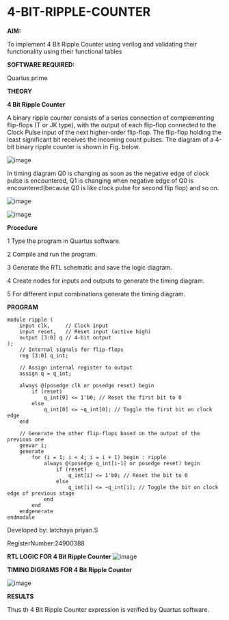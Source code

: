 # 4-BIT-RIPPLE-COUNTER

**AIM:**

To implement  4 Bit Ripple Counter using verilog and validating their functionality using their functional tables

**SOFTWARE REQUIRED:**

Quartus prime

**THEORY**

**4 Bit Ripple Counter**

A binary ripple counter consists of a series connection of complementing flip-flops (T or JK type), with the output of each flip-flop connected to the Clock Pulse input of the next higher-order flip-flop. The flip-flop holding the least significant bit receives the incoming count pulses. The diagram of a 4-bit binary ripple counter is shown in Fig. below.

![image](https://github.com/naavaneetha/4-BIT-RIPPLE-COUNTER/assets/154305477/cb4b74d4-31ab-4359-95d0-d22e67daba13)

In timing diagram Q0 is changing as soon as the negative edge of clock pulse is encountered, Q1 is changing when negative edge of Q0 is encountered(because Q0 is like clock pulse for second flip flop) and so on.

![image](https://github.com/naavaneetha/4-BIT-RIPPLE-COUNTER/assets/154305477/a573a7d6-014e-4e54-93e6-e2ac9530960b)

![image](https://github.com/naavaneetha/4-BIT-RIPPLE-COUNTER/assets/154305477/85e1958a-2fc1-49bb-9a9f-d58ccbf3663c)

**Procedure**

1 Type the program in Quartus software.

2 Compile and run the program.

3 Generate the RTL schematic and save the logic diagram.

4 Create nodes for inputs and outputs to generate the timing diagram.

5 For different input combinations generate the timing diagram.

**PROGRAM**
```
module ripple (
    input clk,     // Clock input
    input reset,   // Reset input (active high)
    output [3:0] q // 4-bit output
);
    // Internal signals for flip-flops
    reg [3:0] q_int;

    // Assign internal register to output
    assign q = q_int;

    always @(posedge clk or posedge reset) begin
        if (reset) 
            q_int[0] <= 1'b0; // Reset the first bit to 0
        else 
            q_int[0] <= ~q_int[0]; // Toggle the first bit on clock edge
    end

    // Generate the other flip-flops based on the output of the previous one
    genvar i;
    generate
        for (i = 1; i < 4; i = i + 1) begin : ripple
            always @(posedge q_int[i-1] or posedge reset) begin
                if (reset) 
                    q_int[i] <= 1'b0; // Reset the bit to 0
                else 
                    q_int[i] <= ~q_int[i]; // Toggle the bit on clock edge of previous stage
            end
        end
    endgenerate
endmodule
```
 Developed by: latchaya priyan.S
 
 RegisterNumber:24900388


**RTL LOGIC FOR 4 Bit Ripple Counter**
![image](https://github.com/user-attachments/assets/a0a69fef-3c5f-435b-abc7-5a25247226c2)


**TIMING DIGRAMS FOR 4 Bit Ripple Counter**


![image](https://github.com/user-attachments/assets/08fca82c-710c-4066-b244-3d56dac703db)


**RESULTS**

Thus th 4 Bit  Ripple Counter expression is verified by Quartus software.
